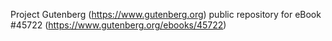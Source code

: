 Project Gutenberg (https://www.gutenberg.org) public repository for eBook #45722 (https://www.gutenberg.org/ebooks/45722)
